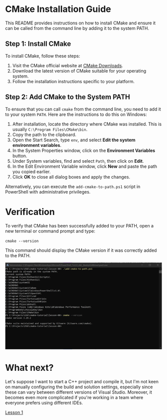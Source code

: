 # CMake Installation Guide

This README provides instructions on how to install CMake and ensure it can be called from the command line by adding it to the system PATH.

## Step 1: Install CMake

To install CMake, follow these steps:

1. Visit the CMake official website at [CMake Downloads](https://cmake.org/download/).
2. Download the latest version of CMake suitable for your operating system.
3. Follow the installation instructions specific to your platform.

## Step 2: Add CMake to the System PATH

To ensure that you can call `cmake` from the command line, you need to add it to your system `PATH`. Here are the instructions to do this on Windows:

1. After installation, locate the directory where CMake was installed. This is usually `C:\Program Files\CMake\bin`.
2. Copy the path to the clipboard.
3. Open the Start Search, type `env`, and select **Edit the system environment variables**.
4. In the System Properties window, click on the **Environment Variables** button.
5. Under System variables, find and select `Path`, then click on **Edit**.
6. In the Edit Environment Variable window, click **New** and paste the path you copied earlier.
7. Click **OK** to close all dialog boxes and apply the changes.

Alternatively, you can execute the `add-cmake-to-path.ps1` script in PowerShell with administrative privileges.


# Verification
To verify that CMake has been successfully added to your PATH, open a new terminal or command prompt and type:

`cmake --version`

This command should display the CMake version if it was correctly added to the PATH.

![Screenshot 1](documentation/Screenshot_1.png)

# What next?
Let's suppose I want to start a C++ project and compile it, but I'm not keen on manually configuring the build and solution settings, especially since these can vary between different versions of Visual Studio. Moreover, it becomes even more complicated if you're working in a team where everyone prefers using different IDEs.

[Lesson 1](https://github.com/cholushkin/cmake-tutorial/tree/master/lesson-01)
